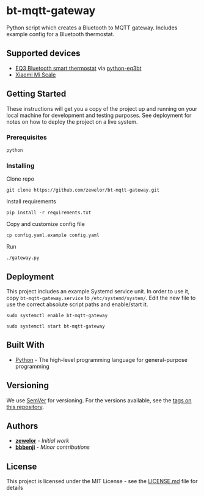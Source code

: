 # bt-mqtt-gateway

Python script which creates a Bluetooth to MQTT gateway. Includes example config for a Bluetooth thermostat.

## Supported devices

* [EQ3 Bluetooth smart thermostat](http://www.eq-3.com/products/eqiva/bluetooth-smart-radiator-thermostat.html) via [python-eq3bt](https://github.com/rytilahti/python-eq3bt)
* [Xiaomi Mi Scale](http://www.mi.com/en/scale/)

## Getting Started

These instructions will get you a copy of the project up and running on your local machine for development and testing purposes. See deployment for notes on how to deploy the project on a live system.

### Prerequisites

```
python
```

### Installing

Clone repo

```
git clone https://github.com/zewelor/bt-mqtt-gateway.git
```

Install requirements

```
pip install -r requirements.txt
```

Copy and customize config file

```
cp config.yaml.example config.yaml
```

Run

```
./gateway.py
```

## Deployment

This project includes an example Systemd service unit. In order to use it, copy `bt-mqtt-gateway.service` to `/etc/systemd/system/`. Edit the new file to use the correct absolute script paths and enable/start it.

```
sudo systemctl enable bt-mqtt-gateway
```

```
sudo systemctl start bt-mqtt-gateway
```

## Built With

* [Python](https://www.python.org/) - The high-level programming language for general-purpose programming


## Versioning

We use [SemVer](http://semver.org/) for versioning. For the versions available, see the [tags on this repository](https://github.com/your/project/tags). 

## Authors

* [**zewelor**](https://github.com/zewelor) - *Initial work*
* [**bbbenji**](https://github.com/bbbenji) - *Minor contributions*


## License

This project is licensed under the MIT License - see the [LICENSE.md](LICENSE.md) file for details
